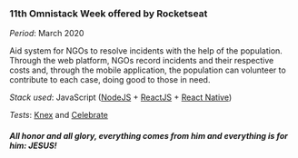 ### 11th Omnistack Week offered by Rocketseat

_Period_: March 2020

Aid system for NGOs to resolve incidents with the help of the population. Through the web platform, NGOs record incidents and their respective costs and, through the mobile application, the population can volunteer to contribute to each case, doing good to those in need.

_Stack used_: JavaScript ([NodeJS](https://nodejs.org/en/) + [ReactJS](https://reactjs.org/) + [React Native](https://reactnative.dev/))

_Tests_: [Knex](http://knexjs.org/) and [Celebrate](https://github.com/arb/celebrate#readme)

##### _All honor and all glory, everything comes from him and everything is for him: JESUS!_
